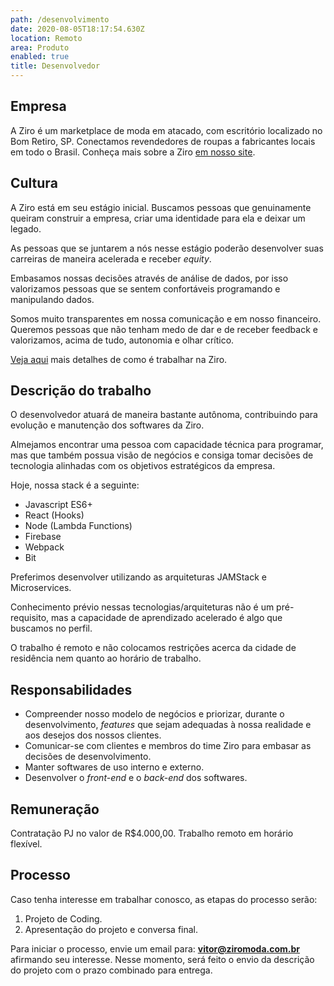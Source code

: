 ```yaml
---
path: /desenvolvimento
date: 2020-08-05T18:17:54.630Z
location: Remoto
area: Produto
enabled: true
title: Desenvolvedor
---
```

## Empresa

A Ziro é um marketplace de moda em atacado, com escritório localizado no Bom Retiro, SP. Conectamos revendedores de roupas a fabricantes locais em todo o Brasil. Conheça mais sobre a Ziro <a href='https://ziro.com.br' target='_blank'>em nosso site</a>.

## Cultura

A Ziro está em seu estágio inicial. Buscamos pessoas que genuinamente queiram construir a empresa, criar uma identidade para ela e deixar um legado.

As pessoas que se juntarem a nós nesse estágio poderão desenvolver suas carreiras de maneira acelerada e receber _equity_.

Embasamos nossas decisões através de análise de dados, por isso valorizamos pessoas que se sentem confortáveis programando e manipulando dados.

Somos muito transparentes em nossa comunicação e em nosso financeiro. Queremos pessoas que não tenham medo de dar e de receber feedback e valorizamos, acima de tudo, autonomia e olhar crítico.

<a href='https://ziro.com.br/vagas/' target='_blank'>Veja aqui</a> mais detalhes de como é trabalhar na Ziro.

## Descrição do trabalho

O desenvolvedor atuará de maneira bastante autônoma, contribuindo para evolução e manutenção dos softwares da Ziro.

Almejamos encontrar uma pessoa com capacidade técnica para programar, mas que também possua visão de negócios e consiga tomar decisões de tecnologia alinhadas com os objetivos estratégicos da empresa.

Hoje, nossa stack é a seguinte:

* Javascript ES6+
* React (Hooks)
* Node (Lambda Functions)
* Firebase
* Webpack
* Bit

Preferimos desenvolver utilizando as arquiteturas JAMStack e Microservices.

Conhecimento prévio nessas tecnologias/arquiteturas não é um pré-requisito, mas a capacidade de aprendizado acelerado é algo que buscamos no perfil.

O trabalho é remoto e não colocamos restrições acerca da cidade de residência nem quanto ao horário de trabalho.

## Responsabilidades

* Compreender nosso modelo de negócios e priorizar, durante o desenvolvimento, _features_ que sejam adequadas à nossa realidade e aos desejos dos nossos clientes.
* Comunicar-se com clientes e membros do time Ziro para embasar as decisões de desenvolvimento.
* Manter softwares de uso interno e externo.
* Desenvolver o _front-end_ e o _back-end_ dos softwares.

## Remuneração

Contratação PJ no valor de R$4.000,00. Trabalho remoto em horário flexível.


## Processo

Caso tenha interesse em trabalhar conosco, as etapas do processo serão:

1. Projeto de Coding.
2. Apresentação do projeto e conversa final.

Para iniciar o processo, envie um email para: **vitor@ziromoda.com.br** afirmando seu interesse. Nesse momento, será feito o envio da descrição do projeto com o prazo combinado para entrega.
